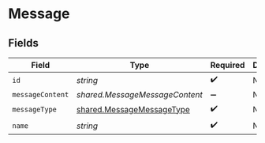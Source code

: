 # Message


## Fields

| Field                                                                         | Type                                                                          | Required                                                                      | Description                                                                   |
| ----------------------------------------------------------------------------- | ----------------------------------------------------------------------------- | ----------------------------------------------------------------------------- | ----------------------------------------------------------------------------- |
| `id`                                                                          | *string*                                                                      | :heavy_check_mark:                                                            | N/A                                                                           |
| `messageContent`                                                              | *shared.MessageMessageContent*                                                | :heavy_minus_sign:                                                            | N/A                                                                           |
| `messageType`                                                                 | [shared.MessageMessageType](../../../sdk/models/shared/messagemessagetype.md) | :heavy_check_mark:                                                            | N/A                                                                           |
| `name`                                                                        | *string*                                                                      | :heavy_check_mark:                                                            | N/A                                                                           |